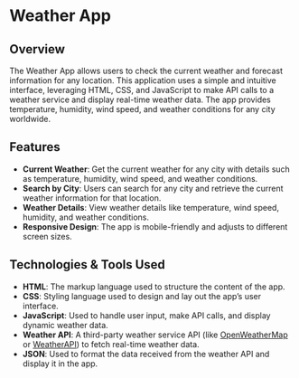 # Weather App

## Overview

The Weather App allows users to check the current weather and forecast information for any location. This application uses a simple and intuitive interface, leveraging HTML, CSS, and JavaScript to make API calls to a weather service and display real-time weather data. The app provides temperature, humidity, wind speed, and weather conditions for any city worldwide.

## Features

- **Current Weather**: Get the current weather for any city with details such as temperature, humidity, wind speed, and weather conditions.
- **Search by City**: Users can search for any city and retrieve the current weather information for that location.
- **Weather Details**: View weather details like temperature, wind speed, humidity, and weather conditions.
- **Responsive Design**: The app is mobile-friendly and adjusts to different screen sizes.

## Technologies & Tools Used

- **HTML**: The markup language used to structure the content of the app.
- **CSS**: Styling language used to design and lay out the app’s user interface.
- **JavaScript**: Used to handle user input, make API calls, and display dynamic weather data.
- **Weather API**: A third-party weather service API (like [OpenWeatherMap](https://openweathermap.org/api) or [WeatherAPI](https://www.weatherapi.com/)) to fetch real-time weather data.
- **JSON**: Used to format the data received from the weather API and display it in the app.

